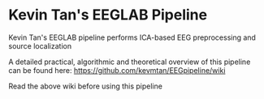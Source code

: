 # Kevin Tan's EEGLAB Pipeline

Kevin Tan's EEGLAB pipeline performs ICA-based EEG preprocessing and source localization

A detailed practical, algorithmic and theoretical overview of this pipeline can be found here: https://github.com/kevmtan/EEGpipeline/wiki

Read the above wiki before using this pipeline
